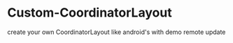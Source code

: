 # Custom-CoordinatorLayout
create your own CoordinatorLayout like android's with demo
remote update
